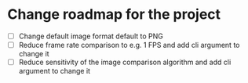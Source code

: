 # Change roadmap for the project

- [ ] Change default image format default to PNG
- [ ] Reduce frame rate comparison to e.g. 1 FPS and add cli argument to change it
- [ ] Reduce sensitivity of the image comparison algorithm and add cli argument to change it
